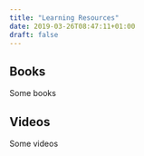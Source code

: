 ```yaml
---
title: "Learning Resources"
date: 2019-03-26T08:47:11+01:00
draft: false
---
```


## Books

Some books

## Videos

Some videos

